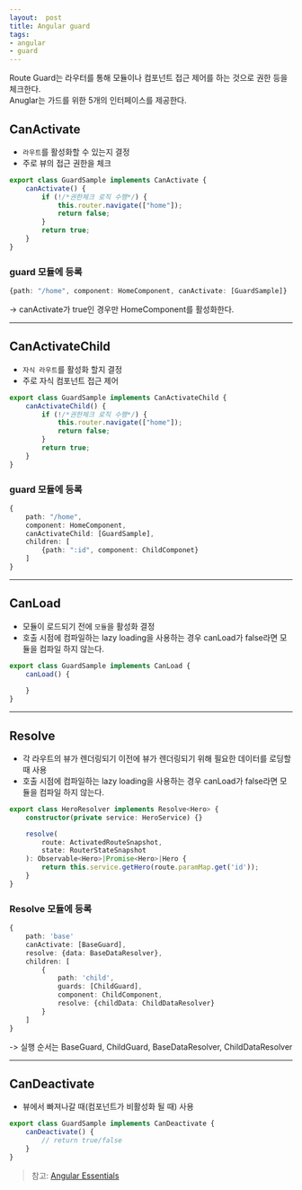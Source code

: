 ```yaml
---
layout:  post
title: Angular guard
tags:
- angular
- guard
---
```


Route Guard는 라우터를 통해 모듈이나 컴포넌트 접근 제어를 하는 것으로 권한 등을 체크한다.  
Anuglar는 가드를 위한 5개의 인터페이스를 제공한다.

## CanActivate
- `라우트`를 활성화할 수 있는지 결정
- 주로 뷰의 접근 권한을 체크
```typescript
export class GuardSample implements CanActivate {
    canActivate() {
        if (!/*권한체크 로직 수행*/) {
            this.router.navigate(["home"]);
            return false;
        }
        return true;
    }
}
```

### guard 모듈에 등록
```typescript
{path: "/home", component: HomeComponent, canActivate: [GuardSample]}
```
-> canActivate가 true인 경우만 HomeComponent를 활성화한다.

---
## CanActivateChild
- `자식 라우트`를 활성화 할지 결정
- 주로 자식 컴포넌트 접근 제어
```typescript
export class GuardSample implements CanActivateChild {
    canActivateChild() {
        if (!/*권한체크 로직 수행*/) {
            this.router.navigate(["home"]);
            return false;
        }
        return true;
    }
}
```

### guard 모듈에 등록
```typescript
{
    path: "/home",
    component: HomeComponent,
    canActivateChild: [GuardSample],
    children: [
        {path: ":id", component: ChildComponet}
    ]
}
```

---
## CanLoad
- 모듈이 로드되기 전에 `모듈`을 활성화 결정
- 호출 시점에 컴파일하는 lazy loading을 사용하는 경우 canLoad가 false라면 모듈을 컴파일 하지 않는다.
```typescript
export class GuardSample implements CanLoad {
    canLoad() {
        
    }
}
```

---
## Resolve
- 각 라우트의 뷰가 렌더링되기 이전에 뷰가 렌더링되기 위해 필요한 데이터를 로딩할 때 사용
- 호출 시점에 컴파일하는 lazy loading을 사용하는 경우 canLoad가 false라면 모듈을 컴파일 하지 않는다.
```typescript
export class HeroResolver implements Resolve<Hero> {
    constructor(private service: HeroService) {}

    resolve(
        route: ActivatedRouteSnapshot,
        state: RouterStateSnapshot
    ): Observable<Hero>|Promise<Hero>|Hero {
        return this.service.getHero(route.paramMap.get('id'));
    }
}
```

### Resolve 모듈에 등록
```typescript
{
    path: 'base'
    canActivate: [BaseGuard],
    resolve: {data: BaseDataResolver},
    children: [
        {
            path: 'child',
            guards: [ChildGuard],
            component: ChildComponent,
            resolve: {childData: ChildDataResolver}
        }
    ]
}
```
-> 실행 순서는 BaseGuard, ChildGuard, BaseDataResolver, ChildDataResolver

---
## CanDeactivate
- 뷰에서 빠져나갈 때(컴포넌트가 비활성화 될 때) 사용
```typescript
export class GuardSample implements CanDeactivate {
    canDeactivate() {
        // return true/false
    }
}
```

> 참고: [Angular Essentials](http://www.yes24.com/Product/Goods/62063090)
